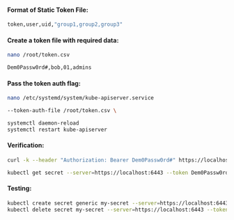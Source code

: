 
#### Format of Static Token File:
```sh
token,user,uid,"group1,group2,group3"
```
#### Create a token file with required data:
```sh
nano /root/token.csv
```
```sh
Dem0Passw0rd#,bob,01,admins
```
#### Pass the token auth flag:
  ```sh
nano /etc/systemd/system/kube-apiserver.service
```
```sh
--token-auth-file /root/token.csv \
```
```sh
systemctl daemon-reload
systemctl restart kube-apiserver
```
#### Verification:
```sh
curl -k --header "Authorization: Bearer Dem0Passw0rd#" https://localhost:6443

kubectl get secret --server=https://localhost:6443 --token Dem0Passw0rd# --insecure-skip-tls-verify
```
#### Testing:
```sh
kubectl create secret generic my-secret --server=https://localhost:6443 --token Dem0Passw0rd# --insecure-skip-tls-verify
kubectl delete secret my-secret --server=https://localhost:6443 --token Dem0Passw0rd# --insecure-skip-tls-verify
```
